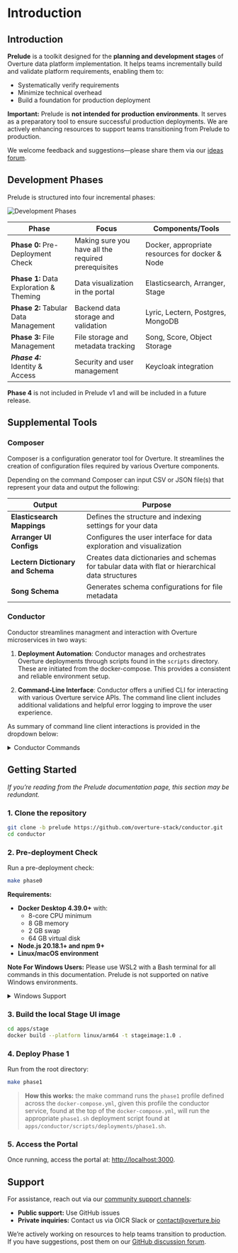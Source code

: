 # Introduction

## Introduction

**Prelude** is a toolkit designed for the **planning and development stages** of Overture data platform implementation. It helps teams incrementally build and validate platform requirements, enabling them to:

- Systematically verify requirements
- Minimize technical overhead
- Build a foundation for production deployment

**Important:** Prelude is **not intended for production environments**. It serves as a preparatory tool to ensure successful production deployments. We are actively enhancing resources to support teams transitioning from Prelude to production.

We welcome feedback and suggestions—please share them via our [ideas forum](https://github.com/overture-stack/docs/discussions/categories/ideas).

## Development Phases

Prelude is structured into four incremental phases:

![Development Phases](/docs/images/preludeOverview.png "Prelude Development Phases")

| **Phase**                               | **Focus**                                           | **Components/Tools**                            |
| --------------------------------------- | --------------------------------------------------- | ----------------------------------------------- |
| **Phase 0:** Pre-Deployment Check       | Making sure you have all the required prerequisites | Docker, appropriate resources for docker & Node |
| **Phase 1:** Data Exploration & Theming | Data visualization in the portal                    | Elasticsearch, Arranger, Stage                  |
| **Phase 2:** Tabular Data Management    | Backend data storage and validation                 | Lyric, Lectern, Postgres, MongoDB               |
| **Phase 3:** File Management            | File storage and metadata tracking                  | Song, Score, Object Storage                     |
| **_Phase 4:_** Identity & Access        | Security and user management                        | Keycloak integration                            |

**Phase 4** is not included in Prelude v1 and will be included in a future release.

## Supplemental Tools

### Composer

Composer is a configuration generator tool for Overture. It streamlines the creation of configuration files required by various Overture components.

Depending on the command Composer can input CSV or JSON file(s) that represent your data and output the following:

| Output                            | Purpose                                                                                          |
| --------------------------------- | ------------------------------------------------------------------------------------------------ |
| **Elasticsearch Mappings**        | Defines the structure and indexing settings for your data                                        |
| **Arranger UI Configs**           | Configures the user interface for data exploration and visualization                             |
| **Lectern Dictionary and Schema** | Creates data dictionaries and schemas for tabular data with flat or hierarchical data structures |
| **Song Schema**                   | Generates schema configurations for file metadata                                                |

### Conductor

Conductor streamlines managment and interaction with Overture microservices in two ways:

1. **Deployment Automation**: Conductor manages and orchestrates Overture deployments through scripts found in the `scripts` directory. These are initiated from the docker-compose. This provides a consistent and reliable environment setup.

2. **Command-Line Interface**: Conductor offers a unified CLI for interacting with various Overture service APIs. The command line client includes additional validations and helpful error logging to improve the user experience.

As summary of command line client interactions is provided in the dropdown below:

<details>
<summary>Conductor Commands</summary>

#### CSV to Elasticsearch ETL

- `conductor upload` - Upload and transform CSV data to Elasticsearch with configurable batch size and delimiters

#### Data Management

- `conductor lyricUpload` - Upload tabular data to Lyric
- `conductor songSubmitAnalysis` - Submit analysis metadata to Song
- `conductor scoreManifestUpload` - Generate and upload file manifests
- `conductor songPublishAnalysis` - Publish analysis data
- `conductor maestroIndex` - Index repository content (supports organization filtering and specific document indexing)

#### Configuration Management

- `conductor lecternUpload` - Upload dictionaries to Lectern
- `conductor lyricRegister` - Register dictionaries with Lyric
- `conductor songUploadSchema` - Upload Song schemas
- `conductor songCreateStudy` - Create Song studies

</details>

## Getting Started

_If you’re reading from the Prelude documentation page, this section may be redundant._

### 1. Clone the repository

```sh
git clone -b prelude https://github.com/overture-stack/conductor.git
cd conductor
```

### 2. Pre-deployment Check

Run a pre-deployment check:

```sh
make phase0
```

**Requirements:**

- **Docker Desktop 4.39.0+** with:
  - 8-core CPU minimum
  - 8 GB memory
  - 2 GB swap
  - 64 GB virtual disk
- **Node.js 20.18.1+ and npm 9+**
- **Linux/macOS environment**

**Note For Windows Users:** Please use WSL2 with a Bash terminal for all commands in this documentation. Prelude is not supported on native Windows environments.

<details>
<summary>Windows Support</summary>

Windows users should:

1. Install [WSL2 (Windows Subsystem for Linux)](https://learn.microsoft.com/en-us/windows/wsl/install)
2. Use Ubuntu or another Linux distribution within WSL2
3. Run all Prelude commands from the Bash terminal in your WSL2 environment
4. Install Docker Desktop with WSL2 integration enabled`

WSL2 provides a full Linux kernel and compatibility layer, allowing you to run Prelude's Linux commands without modification.

</details>

### 3. Build the local Stage UI image

```sh
cd apps/stage
docker build --platform linux/arm64 -t stageimage:1.0 .
```

### 4. Deploy Phase 1

Run from the root directory:

```sh
make phase1
```

> **How this works:** the make command runs the `phase1` profile defined across the `docker-compose.yml`, given this profile the conductor service, found at the top of the `docker-compose.yml`, will run the appropriate `phase1.sh` deployment script found at `apps/conductor/scripts/deployments/phase1.sh`.

### 5. Access the Portal

Once running, access the portal at: [http://localhost:3000](http://localhost:3000).

## Support

For assistance, reach out via our [community support channels](https://docs.overture.bio/community/support):

- **Public support:** Use GitHub issues
- **Private inquiries:** Contact us via OICR Slack or [contact@overture.bio](mailto:contact@overture.bio)

We’re actively working on resources to help teams transition to production. If you have suggestions, post them on our [GitHub discussion forum](https://github.com/overture-stack/docs/discussions/categories/ideas).
